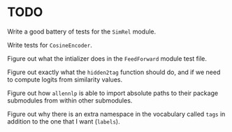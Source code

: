 # TODO

Write a good battery of tests for the `SimRel` module. 

Write tests for `CosineEncoder`. 

Figure out what the intializer does in the `FeedForward` module test file. 

Figure out exactly what the `hidden2tag` function should do, and if we need to compute logits from similarity values.

Figure out how `allennlp` is able to import absolute paths to their package submodules from within other submodules. 

Figure out why there is an extra namespace in the vocabulary called `tags` in addition to the one that I want (`labels`). 

